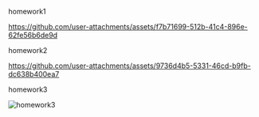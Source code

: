 homework1

https://github.com/user-attachments/assets/f7b71699-512b-41c4-896e-62fe56b6de9d



homework2

https://github.com/user-attachments/assets/9736d4b5-5331-46cd-b9fb-dc638b400ea7



homework3

![homework3](https://github.com/user-attachments/assets/6a29911e-b5aa-4152-993d-b9736f2802fe)

